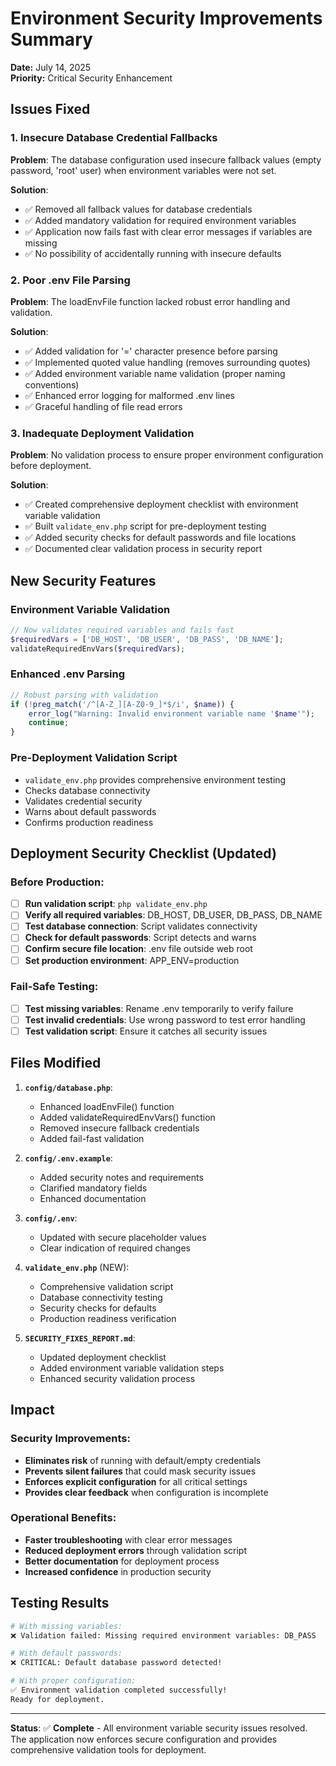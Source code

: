 # Environment Security Improvements Summary

**Date:** July 14, 2025  
**Priority:** Critical Security Enhancement

## Issues Fixed

### 1. **Insecure Database Credential Fallbacks**
**Problem**: The database configuration used insecure fallback values (empty password, 'root' user) when environment variables were not set.

**Solution**:
- ✅ Removed all fallback values for database credentials
- ✅ Added mandatory validation for required environment variables
- ✅ Application now fails fast with clear error messages if variables are missing
- ✅ No possibility of accidentally running with insecure defaults

### 2. **Poor .env File Parsing**
**Problem**: The loadEnvFile function lacked robust error handling and validation.

**Solution**:
- ✅ Added validation for '=' character presence before parsing
- ✅ Implemented quoted value handling (removes surrounding quotes)
- ✅ Added environment variable name validation (proper naming conventions)
- ✅ Enhanced error logging for malformed .env lines
- ✅ Graceful handling of file read errors

### 3. **Inadequate Deployment Validation**
**Problem**: No validation process to ensure proper environment configuration before deployment.

**Solution**:
- ✅ Created comprehensive deployment checklist with environment variable validation
- ✅ Built `validate_env.php` script for pre-deployment testing
- ✅ Added security checks for default passwords and file locations
- ✅ Documented clear validation process in security report

## New Security Features

### Environment Variable Validation
```php
// Now validates required variables and fails fast
$requiredVars = ['DB_HOST', 'DB_USER', 'DB_PASS', 'DB_NAME'];
validateRequiredEnvVars($requiredVars);
```

### Enhanced .env Parsing
```php
// Robust parsing with validation
if (!preg_match('/^[A-Z_][A-Z0-9_]*$/i', $name)) {
    error_log("Warning: Invalid environment variable name '$name'");
    continue;
}
```

### Pre-Deployment Validation Script
- `validate_env.php` provides comprehensive environment testing
- Checks database connectivity
- Validates credential security
- Warns about default passwords
- Confirms production readiness

## Deployment Security Checklist (Updated)

### Before Production:
- [ ] **Run validation script**: `php validate_env.php`
- [ ] **Verify all required variables**: DB_HOST, DB_USER, DB_PASS, DB_NAME
- [ ] **Test database connection**: Script validates connectivity
- [ ] **Check for default passwords**: Script detects and warns
- [ ] **Confirm secure file location**: .env file outside web root
- [ ] **Set production environment**: APP_ENV=production

### Fail-Safe Testing:
- [ ] **Test missing variables**: Rename .env temporarily to verify failure
- [ ] **Test invalid credentials**: Use wrong password to test error handling
- [ ] **Test validation script**: Ensure it catches all security issues

## Files Modified

1. **`config/database.php`**:
   - Enhanced loadEnvFile() function
   - Added validateRequiredEnvVars() function
   - Removed insecure fallback credentials
   - Added fail-fast validation

2. **`config/.env.example`**:
   - Added security notes and requirements
   - Clarified mandatory fields
   - Enhanced documentation

3. **`config/.env`**:
   - Updated with secure placeholder values
   - Clear indication of required changes

4. **`validate_env.php`** (NEW):
   - Comprehensive validation script
   - Database connectivity testing
   - Security checks for defaults
   - Production readiness verification

5. **`SECURITY_FIXES_REPORT.md`**:
   - Updated deployment checklist
   - Added environment variable validation steps
   - Enhanced security validation process

## Impact

### Security Improvements:
- **Eliminates risk** of running with default/empty credentials
- **Prevents silent failures** that could mask security issues
- **Enforces explicit configuration** for all critical settings
- **Provides clear feedback** when configuration is incomplete

### Operational Benefits:
- **Faster troubleshooting** with clear error messages
- **Reduced deployment errors** through validation script
- **Better documentation** for deployment process
- **Increased confidence** in production security

## Testing Results

```bash
# With missing variables:
❌ Validation failed: Missing required environment variables: DB_PASS

# With default passwords:
❌ CRITICAL: Default database password detected!

# With proper configuration:
✅ Environment validation completed successfully!
Ready for deployment.
```

---

**Status**: ✅ **Complete** - All environment variable security issues resolved. The application now enforces secure configuration and provides comprehensive validation tools for deployment.
